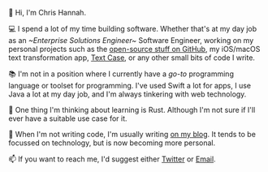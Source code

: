 👋 Hi, I'm Chris Hannah.

💻 I spend a lot of my time building software. Whether that's at my day job as an *~Enterprise Solutions Engineer~* Software Engineer, working on my personal projects such as the [open-source stuff on GitHub](https://github.com/chrishannah), my iOS/macOS text transformation app, [Text Case](https://textcase.app/), or any other small bits of code I write.

📚 I'm not in a position where I currently have a *go-to* programming language or toolset for programming. I've used Swift a lot for apps, I use Java a lot at my day job, and I'm always tinkering with web technology. 

🌱 One thing I'm thinking about learning is Rust. Although I'm not sure if I'll ever have a suitable use case for it.

📝 When I'm not writing code, I'm usually writing [on my blog](https://chrishannah.me). It tends to be focussed on technology, but is now becoming more personal.

📫 If you want to reach me, I'd suggest either [Twitter](https://twitter.com/chrishannah) or [Email](mailto:me@chrishannah.me).

